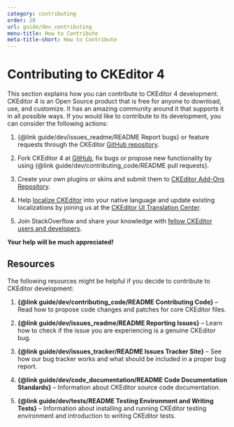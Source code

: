 ```yaml
---
category: contributing
order: 20
url: guide/dev_contributing
menu-title: How to Contribute
meta-title-short: How to Contribute
---
```

<!--
Copyright (c) 2003-2025, CKSource Holding sp. z o.o. All rights reserved.
For licensing, see LICENSE.md.
-->

# Contributing to CKEditor 4

This section explains how you can contribute to CKEditor 4 development. CKEditor 4 is an Open Source product that is free for anyone to download, use, and customize. It has an amazing community around it that supports it in all possible ways. If you would like to contribute to its development, you can consider the following actions:

1. {@link guide/dev/issues_readme/README Report bugs} or feature requests through the CKEditor [GitHub repository](https://github.com/ckeditor/ckeditor4/issues).

2. Fork CKEditor 4 at [GitHub](https://github.com/ckeditor/ckeditor4), fix bugs or propose new functionality by using {@link guide/dev/contributing_code/README pull requests}.

3. Create your own plugins or skins and submit them to [CKEditor Add-Ons Repository](https://ckeditor.com/cke4/addons/plugins/all).

4. Help [localize CKEditor](http://docs.cksource.com/CKEditor_3.x/Developers_Guide/Localization) into your native language and update existing localizations by joining us at the [CKEditor UI Translation Center](https://www.transifex.com/ckeditor/ckeditor/).

5. Join StackOverflow and share your knowledge with [fellow CKEditor users and developers](http://stackoverflow.com/questions/tagged/ckeditor).

**Your help will be much appreciated!**

## Resources ##

The following resources might be helpful if you decide to contribute to CKEditor development:

1. **{@link guide/dev/contributing_code/README Contributing Code}** &ndash; Read how to propose code changes and patches for core CKEditor files.

2. **{@link guide/dev/issues_readme/README Reporting Issues}** &ndash; Learn how to check if the issue you are experiencing is a genuine CKEditor bug.

3. **{@link guide/dev/issues_tracker/README Issues Tracker Site}** &ndash; See how our bug tracker works and what should be included in a proper bug report.

4. **{@link guide/dev/code_documentation/README Code Documentation Standards}** &ndash; Information about CKEditor source code documentation.

5. **{@link guide/dev/tests/README Testing Environment and Writing Tests}** &ndash; Information about installing and running CKEditor testing environment and introduction to writing CKEditor tests.
